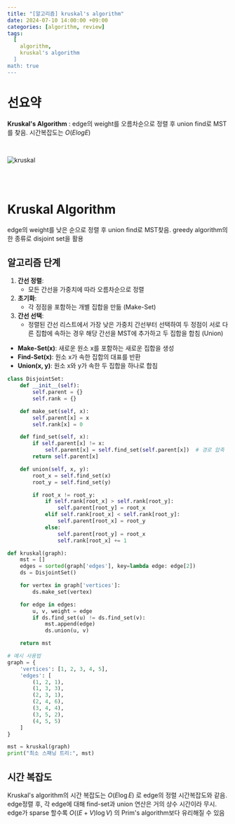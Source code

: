 ```yaml
---
title: "[알고리즘] kruskal's algorithm"
date: 2024-07-10 14:00:00 +09:00
categories: [algorithm, review]
tags:
  [
    algorithm,
    kruskal's algorithm
  ]
math: true
---
```


# **선요약**

**Kruskal's Algorithm** : edge의 weight를 오름차순으로 정렬 후 union find로 MST를 찾음. 시간복잡도는 $O(ElogE)$

<br/>

![kruskal](https://upload.wikimedia.org/wikipedia/commons/a/a3/UnionFindKruskalDemo.gif)

<br/>
<br/>

# **Kruskal Algorithm**

edge의 weight를 낮은 순으로 정렬 후 union find로 MST찾음. greedy algorithm의 한 종류로 disjoint set을 활용 

## **알고리즘 단계**

1. **간선 정렬**:
   - 모든 간선을 가중치에 따라 오름차순으로 정렬
2. **초기화**:
   - 각 정점을 포함하는 개별 집합을 만듦 (Make-Set)
3. **간선 선택**:
   - 정렬된 간선 리스트에서 가장 낮은 가중치 간선부터 선택하여 두 정점이 서로 다른 집합에 속하는 경우 해당 간선을 MST에 추가하고 두 집합을 합침 (Union)

- **Make-Set(x)**: 새로운 원소 x를 포함하는 새로운 집합을 생성
- **Find-Set(x)**: 원소 x가 속한 집합의 대표를 반환
- **Union(x, y)**: 원소 x와 y가 속한 두 집합을 하나로 합침

```python
class DisjointSet:
    def __init__(self):
        self.parent = {}
        self.rank = {}

    def make_set(self, x):
        self.parent[x] = x
        self.rank[x] = 0

    def find_set(self, x):
        if self.parent[x] != x:
            self.parent[x] = self.find_set(self.parent[x])  # 경로 압축
        return self.parent[x]

    def union(self, x, y):
        root_x = self.find_set(x)
        root_y = self.find_set(y)

        if root_x != root_y:
            if self.rank[root_x] > self.rank[root_y]:
                self.parent[root_y] = root_x
            elif self.rank[root_x] < self.rank[root_y]:
                self.parent[root_x] = root_y
            else:
                self.parent[root_y] = root_x
                self.rank[root_x] += 1

def kruskal(graph):
    mst = []
    edges = sorted(graph['edges'], key=lambda edge: edge[2])
    ds = DisjointSet()

    for vertex in graph['vertices']:
        ds.make_set(vertex)

    for edge in edges:
        u, v, weight = edge
        if ds.find_set(u) != ds.find_set(v):
            mst.append(edge)
            ds.union(u, v)

    return mst

# 예시 사용법
graph = {
    'vertices': [1, 2, 3, 4, 5],
    'edges': [
        (1, 2, 1),
        (1, 3, 3),
        (2, 3, 1),
        (2, 4, 6),
        (3, 4, 4),
        (3, 5, 2),
        (4, 5, 5)
    ]
}

mst = kruskal(graph)
print("최소 스패닝 트리:", mst)
```

## **시간 복잡도**

Kruskal's algorithm의 시간 복잡도는 $O(E \log E)$ 로 edge의 정렬 시간복잡도와 같음. edge정렬 후, 각 edge에 대해 find-set과 union 연산은 거의 상수 시간이라 무시. edge가 sparse 할수록 $O((E + V) \log V)$ 의 Prim's algorithm보다 유리해질 수 있음